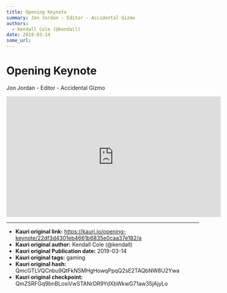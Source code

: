 ```yaml
---
title: Opening Keynote
summary: Jon Jordan - Editor - Accidental Gizmo
authors:
  - Kendall Cole (@kendall)
date: 2019-03-14
some_url: 
---
```


# Opening Keynote


Jon Jordan - Editor - Accidental Gizmo

<div align="center"><iframe width="560" height="315" src="https://www.youtube.com/embed/Qr4odFbV_tE" frameborder="0" allow="encrypted-media" allowfullscreen></iframe></div>


---

- **Kauri original link:** https://kauri.io/opening-keynote/22df3d4301eb4661b6835e0caa37e182/a
- **Kauri original author:** Kendall Cole (@kendall)
- **Kauri original Publication date:** 2019-03-14
- **Kauri original tags:** gaming
- **Kauri original hash:** QmcGTLVQCnbu9QtFkNSMHgHowqPpqQ2sE2TAQbNW8U2Ywa
- **Kauri original checkpoint:** QmZSRFGq9bnBLosiVwSTANrDR9YdXbWkwG71aw35jAjyLo




